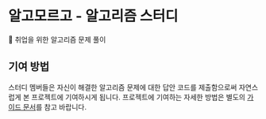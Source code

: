 # 알고모르고 - 알고리즘 스터디

🚀 취업을 위한 알고리즘 문제 풀이

## 기여 방법

스터디 멤버들은 자신이 해결한 알고리즘 문제에 대한 답안 코드를 제출함으로써 자연스럽게 본 프로젝트에 기여하시게 됩니다. 프로젝트에 기여하는 자세한 방법은 별도의 [가이드 문서](./CONTRIBUTING.md)를 참고 바랍니다.
